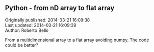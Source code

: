 ## Python - from nD array to flat array  
Originally published: 2014-03-21 16:09:38  
Last updated: 2014-03-21 16:09:39  
Author: Roberto Bello  
  
From a multidimensional array to a flat array avoiding numpy.
The code could be better?